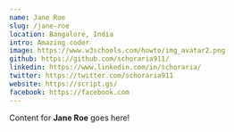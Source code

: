```yaml
---
name: Jane Roe
slug: /jane-roe
location: Bangalore, India
intro: Amazing coder
image: https://www.w3schools.com/howto/img_avatar2.png
github: https://github.com/schoraria911/
linkedin: https://www.linkedin.com/in/schoraria/
twitter: https://twitter.com/schoraria911
website: https://script.gs/
facebook: https://facebook.com
---
```


Content for **Jane Roe** goes here!